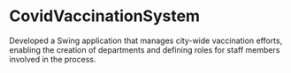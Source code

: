 # CovidVaccinationSystem
Developed a Swing application that manages city-wide vaccination efforts, enabling the creation of departments and defining roles for staff members involved in the process.
